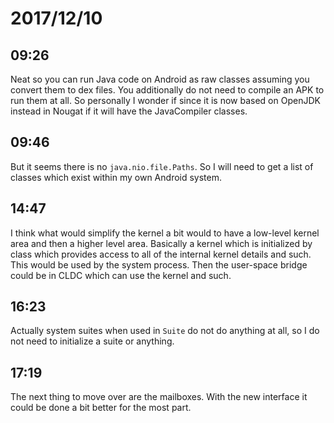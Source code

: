 # 2017/12/10

## 09:26

Neat so you can run Java code on Android as raw classes assuming you convert
them to dex files. You additionally do not need to compile an APK to run them
at all. So personally I wonder if since it is now based on OpenJDK instead in
Nougat if it will have the JavaCompiler classes.

## 09:46

But it seems there is no `java.nio.file.Paths`. So I will need to get a list
of classes which exist within my own Android system.

## 14:47

I think what would simplify the kernel a bit would to have a low-level kernel
area and then a higher level area. Basically a kernel which is initialized by
class which provides access to all of the internal kernel details and such.
This would be used by the system process. Then the user-space bridge could be
in CLDC which can use the kernel and such.

## 16:23

Actually system suites when used in `Suite` do not do anything at all, so I
do not need to initialize a suite or anything.

## 17:19

The next thing to move over are the mailboxes. With the new interface it could
be done a bit better for the most part.
